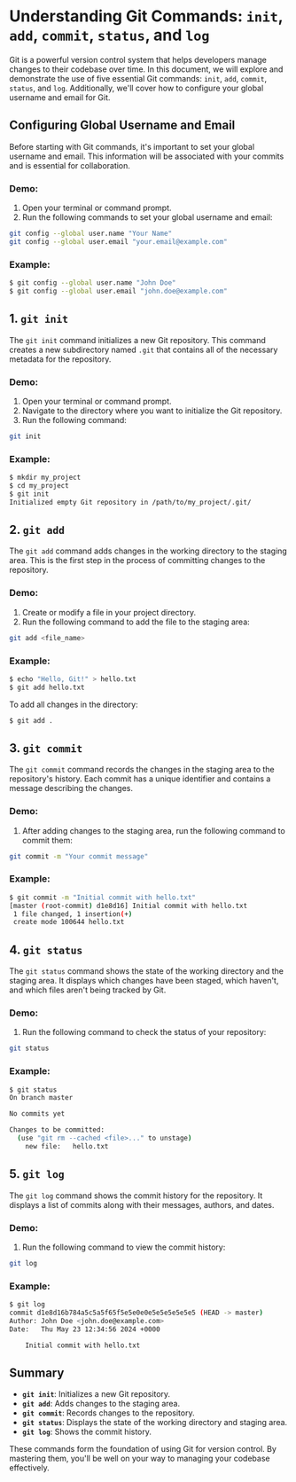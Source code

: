 # Understanding Git Commands: `init`, `add`, `commit`, `status`, and `log`

Git is a powerful version control system that helps developers manage changes to their codebase over time. In this document, we will explore and demonstrate the use of five essential Git commands: `init`, `add`, `commit`, `status`, and `log`. Additionally, we'll cover how to configure your global username and email for Git.

## Configuring Global Username and Email

Before starting with Git commands, it's important to set your global username and email. This information will be associated with your commits and is essential for collaboration.

### Demo:

1. Open your terminal or command prompt.
2. Run the following commands to set your global username and email:

```bash
git config --global user.name "Your Name"
git config --global user.email "your.email@example.com"
```

### Example:

```bash
$ git config --global user.name "John Doe"
$ git config --global user.email "john.doe@example.com"
```

## 1. `git init`

The `git init` command initializes a new Git repository. This command creates a new subdirectory named `.git` that contains all of the necessary metadata for the repository.

### Demo:

1. Open your terminal or command prompt.
2. Navigate to the directory where you want to initialize the Git repository.
3. Run the following command:

```bash
git init
```

### Example:

```bash
$ mkdir my_project
$ cd my_project
$ git init
Initialized empty Git repository in /path/to/my_project/.git/
```

## 2. `git add`

The `git add` command adds changes in the working directory to the staging area. This is the first step in the process of committing changes to the repository.

### Demo:

1. Create or modify a file in your project directory.
2. Run the following command to add the file to the staging area:

```bash
git add <file_name>
```

### Example:

```bash
$ echo "Hello, Git!" > hello.txt
$ git add hello.txt
```

To add all changes in the directory:

```bash
$ git add .
```

## 3. `git commit`

The `git commit` command records the changes in the staging area to the repository's history. Each commit has a unique identifier and contains a message describing the changes.

### Demo:

1. After adding changes to the staging area, run the following command to commit them:

```bash
git commit -m "Your commit message"
```

### Example:

```bash
$ git commit -m "Initial commit with hello.txt"
[master (root-commit) d1e8d16] Initial commit with hello.txt
 1 file changed, 1 insertion(+)
 create mode 100644 hello.txt
```

## 4. `git status`

The `git status` command shows the state of the working directory and the staging area. It displays which changes have been staged, which haven't, and which files aren't being tracked by Git.

### Demo:

1. Run the following command to check the status of your repository:

```bash
git status
```

### Example:

```bash
$ git status
On branch master

No commits yet

Changes to be committed:
  (use "git rm --cached <file>..." to unstage)
	new file:   hello.txt
```

## 5. `git log`

The `git log` command shows the commit history for the repository. It displays a list of commits along with their messages, authors, and dates.

### Demo:

1. Run the following command to view the commit history:

```bash
git log
```

### Example:

```bash
$ git log
commit d1e8d16b784a5c5a5f65f5e5e0e0e5e5e5e5e5e5 (HEAD -> master)
Author: John Doe <john.doe@example.com>
Date:   Thu May 23 12:34:56 2024 +0000

    Initial commit with hello.txt
```

## Summary

- **`git init`**: Initializes a new Git repository.
- **`git add`**: Adds changes to the staging area.
- **`git commit`**: Records changes to the repository.
- **`git status`**: Displays the state of the working directory and staging area.
- **`git log`**: Shows the commit history.

These commands form the foundation of using Git for version control. By mastering them, you'll be well on your way to managing your codebase effectively.
